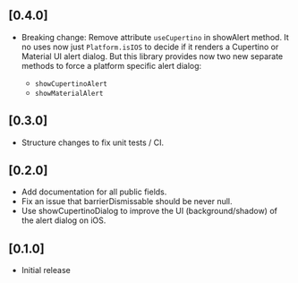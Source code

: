 ## [0.4.0]

-   Breaking change: Remove attribute `useCupertino` in showAlert method.
    It no uses now just `Platform.isIOS` to decide if it renders a Cupertino
    or Material UI alert dialog.
    But this library provides now two new separate methods to force a
    platform specific alert dialog:

    -   `showCupertinoAlert`
    -   `showMaterialAlert` 

## [0.3.0]

- Structure changes to fix unit tests / CI.

## [0.2.0]

- Add documentation for all public fields.
- Fix an issue that barrierDismissable should be never null.
- Use showCupertinoDialog to improve the UI (background/shadow) of the alert dialog on iOS.

## [0.1.0]

- Initial release

